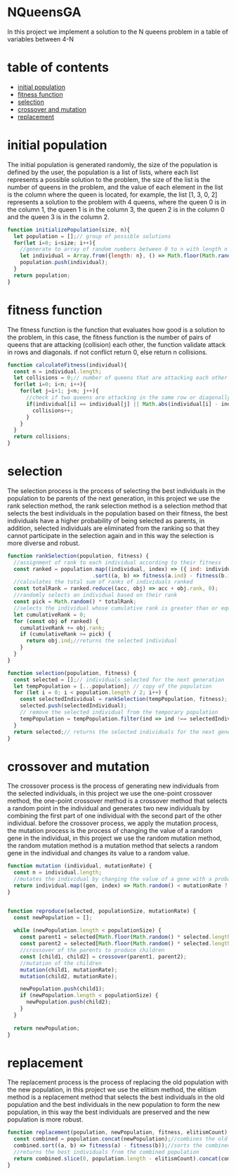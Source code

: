# NQueensGA
In this project we implement a solution to the N queens problem in a table of variables between 4-N

# table of contents
- [initial population](#initial-population)
- [fitness function](#fitness-function)
- [selection](#selection)
- [crossover and mutation](#crossover-and-mutation)
- [replacement](#replacement)

# initial population
The initial population is generated randomly, the size of the population is defined by the user, the population is a list of lists, where each list represents a possible solution to the problem, the size of the list is the number of queens in the problem, and the value of each element in the list is the column where the queen is located, for example, the list [1, 3, 0, 2] represents a solution to the problem with 4 queens, where the queen 0 is in the column 1, the queen 1 is in the column 3, the queen 2 is in the column 0 and the queen 3 is in the column 2.

```javascript
function initializePopulation(size, n){
  let population = [];// group of possible solutions
  for(let i=0; i<size; i++){
    //generate to array of random numbers between 0 to n with length n
    let individual = Array.from({length: n}, () => Math.floor(Math.random() * n));
    population.push(individual);
  }
  return population; 
}
```

# fitness function
The fitness function is the function that evaluates how good is a solution to the problem, in this case, the fitness function is the number of pairs of queens that are attacking (collision) each other, the function validate attack in rows and diagonals. if not conflict return 0, else return n collisions.

```javascript
function calculateFitness(individual){
  const n = individual.length;
  let collisions = 0;// number of queens that are attacking each other
  for(let i=0; i<n; i++){
    for(let j=i+1; j<n; j++){
      //check if two queens are attacking in the same row or diagonally
      if(individual[i] == individual[j] || Math.abs(individual[i] - individual[j]) == Math.abs(i - j)){
        collisions++;
      }
    }
  }
  return collisions;
}
```

# selection
The selection process is the process of selecting the best individuals in the population to be parents of the next generation, in this project we use the rank selection method, the rank selection method is a selection method that selects the best individuals in the population based on their fitness, the best individuals have a higher probability of being selected as parents, in addition, selected individuals are eliminated from the ranking so that they cannot participate in the selection again and in this way the selection is more diverse and robust.

```javascript
function rankSelection(population, fitness) {
  //assignment of rank to each individual according to their fitness
  const ranked = population.map((individual, index) => ({ ind: individual, rank: index + 1 }))
                           .sort((a, b) => fitness(a.ind) - fitness(b.ind));
  //calculates the total sum of ranks of individuals ranked
  const totalRank = ranked.reduce((acc, obj) => acc + obj.rank, 0);
  //randomly selects an individual based on their rank
  const pick = Math.random() * totalRank;
  //selects the individual whose cumulative rank is greater than or equal to the random number
  let cumulativeRank = 0;
  for (const obj of ranked) {
    cumulativeRank += obj.rank;
    if (cumulativeRank >= pick) {
      return obj.ind;//returns the selected individual
    }
  }
}

function selection(population, fitness) {
  const selected = [];// individuals selected for the next generation
  let tempPopulation = [...population]; // copy of the population
  for (let i = 0; i < population.length / 2; i++) {
    const selectedIndividual = rankSelection(tempPopulation, fitness);
    selected.push(selectedIndividual);
    // remove the selected individual from the temporary population
    tempPopulation = tempPopulation.filter(ind => ind !== selectedIndividual);
  }
  return selected;// returns the selected individuals for the next generation
}
```

# crossover and mutation
The crossover process is the process of generating new individuals from the selected individuals, in this project we use the one-point crossover method, the one-point crossover method is a crossover method that selects a random point in the individual and generates two new individuals by combining the first part of one individual with the second part of the other individual. before the crossover process, we apply the mutation process, the mutation process is the process of changing the value of a random gene in the individual, in this project we use the random mutation method, the random mutation method is a mutation method that selects a random gene in the individual and changes its value to a random value.

```javascript
function mutation (individual, mutationRate) {
  const n = individual.length;
  //mutates the individual by changing the value of a gene with a probability of mutationRate
  return individual.map((gen, index) => Math.random() < mutationRate ? Math.floor(Math.random() * n) : gen);
}


function reproduce(selected, populationSize, mutationRate) {
  const newPopulation = [];
  
  while (newPopulation.length < populationSize) {
    const parent1 = selected[Math.floor(Math.random() * selected.length)];
    const parent2 = selected[Math.floor(Math.random() * selected.length)];
    //crossover of the parents to produce children
    const [child1, child2] = crossover(parent1, parent2);
    //mutation of the children
    mutation(child1, mutationRate);
    mutation(child2, mutationRate);

    newPopulation.push(child1);
    if (newPopulation.length < populationSize) {
      newPopulation.push(child2);
    }
  }
  
  return newPopulation;
}
```

# replacement
The replacement process is the process of replacing the old population with the new population, in this project we use the elitism method, the elitism method is a replacement method that selects the best individuals in the old population and the best individuals in the new population to form the new population, in this way the best individuals are preserved and the new population is more robust.

```javascript
function replacement(population, newPopulation, fitness, elitismCount) {
  const combined = population.concat(newPopulation);//combines the old and new population
  combined.sort((a, b) => fitness(a) - fitness(b));//sorts the combined population based on their fitness
  //returns the best individuals from the combined population
  return combined.slice(0, population.length - elitismCount).concat(combined.slice(-elitismCount));
}
```




